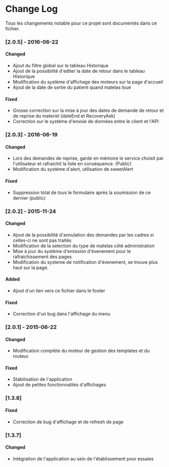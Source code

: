 # Change Log
Tous les changements notable pour ce projet sont documentés dans ce fichier.

### [2.0.5] - 2016-06-22
#### Changed
 - Ajout du filtre global sur le tableau Historique
 - Ajout de la possibilité d'editer la date de retour dans le tableau Historique
 - Modification du système d'affichage des moteurs sur la page d'accueil
 - Ajout de la date de sortie du patient quand matelas loué

#### Fixed
 - Grosse correction sur la mise à jour des dates de demande de retour et de reprise du materiel (dateEnd et RecoveryAsk)
 - Correction sur le système d'envoie de données entre le client et l'API 


### [2.0.3] - 2016-06-19
#### Changed
 - Lors des demandes de reprise, garde en mémoire le service choisit par l'utilisateur et rafraichit la liste en conséquence. (Public)
 - Modification du système d'alert, utilisation de sweetAlert
 
#### Fixed
 - Suppression total de tous le formulaire après la soumission de ce dernier (public)




### [2.0.2] - 2015-11-24
#### Changed
- Ajout de la possibilité d'annulation des demandes par les cadres si celles-ci ne sont pas traités
- Modification de la selection du type de matelas côté administration
- Mise à jour du système d'emission d'évenement pour le rafraichissement des pages
- Modification du systeme de notification d'évenement, se trouve plus haut sur la page.

#### Added
- Ajout d'un lien vers ce fichier dans le footer

#### Fixed
- Correction d'un bug dans l'affichage du menu

### [2.0.1] - 2015-06-22
#### Changed
- Modification complète du moteur de gestion des templates et du routeur.

#### Fixed
- Stabilisation de l'application
- Ajout de petites fonctionnalités d'affichages


### [1.3.8]
#### Fixed
- Correction de bug d'affichage et de refresh de page


### [1.3.7]
#### Changed
- Intégration de l'application au sein de l'établissement pour essaies